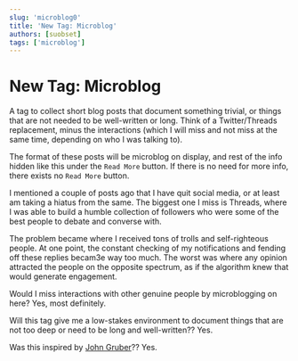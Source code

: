 ```yaml
---
slug: 'microblog0'
title: 'New Tag: Microblog'
authors: [suobset]
tags: ['microblog']
---
```


# New Tag: Microblog

A tag to collect short blog posts that document something trivial, or things that are not needed to be well-written or long. Think of a Twitter/Threads replacement, minus the interactions (which I will miss and not miss at the same time, depending on who I was talking to).

<!-- truncate -->

The format of these posts will be microblog on display, and rest of the info hidden like this under the ```Read More``` button. If there is no need for more info, there exists no ```Read More``` button.

I mentioned a couple of posts ago that I have quit social media, or at least am taking a hiatus from the same. The biggest one I miss is Threads, where I was able to build a humble collection of followers who were some of the best people to debate and converse with.

The problem became where I received tons of trolls and self-righteous people. At one point, the constant checking of my notifications and fending off these replies becam3e way too much. The worst was where any opinion attracted the people on the opposite spectrum, as if the algorithm knew that would generate engagement. 

Would I miss interactions with other genuine people by microblogging on here? Yes, most definitely.

Will this tag give me a low-stakes environment to document things that are not too deep or need to be long and well-written?? Yes.

Was this inspired by [John Gruber](https://daringfireball.net)?? Yes.
